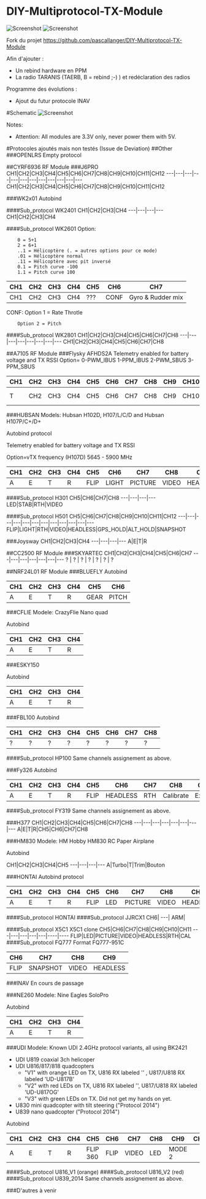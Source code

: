 # DIY-Multiprotocol-TX-Module

![Screenshot](http://static.rcgroups.net/forums/attachments/4/0/8/5/8/3/t7952733-114-thumb-P4100002.JPG?d=1433910155) ![Screenshot](http://static.rcgroups.net/forums/attachments/4/0/8/5/8/3/t7952734-189-thumb-P4100003.JPG?d=1433910159)

Fork du projet https://github.com/pascallanger/DIY-Multiprotocol-TX-Module

Afin d'ajouter :
- Un rebind hardware en PPM
- La radio TARANIS (TAERB, B = rebind ;-) ) et redéclaration des radios



Programme des évolutions :
- Ajout du futur protocole INAV


#Schematic
![Screenshot](http://static.rcgroups.net/forums/attachments/4/0/8/5/8/3/a8443844-119-multiprotocol_diagram_rotary_serial_2.jpg)

Notes:
- Attention: All modules are 3.3V only, never power them with 5V.


#Protocoles ajoutés mais non testés (Issue de Deviation)
##Other
###OPENLRS
Empty protocol

##CYRF6936 RF Module
###J6PRO
CH1|CH2|CH3|CH4|CH5|CH6|CH7|CH8|CH9|CH10|CH11|CH12
---|---|---|---|---|---|---|---|---|---|---|---
CH1|CH2|CH3|CH4|CH5|CH6|CH7|CH8|CH9|CH10|CH11|CH12

###WK2x01
Autobind

####Sub_protocol WK2401
CH1|CH2|CH3|CH4
---|---|---|---
CH1|CH2|CH3|CH4


####Sub_protocol WK2601
Option:	

		0 = 5+1
		2 = 6+1
		..1 = Hélicoptère (. = autres options pour ce mode)
		.01 = Hélicoptère normal
		.11 = Hélicoptère avec pit inversé
		0.1 = Pitch curve -100
		1.1 = Pitch curve 100

CH1|CH2|CH3|CH4|CH5|CH6|CH7
---|---|---|---|---|---|---
CH1|CH2|CH3|CH4|???|CONF|Gyro & Rudder mix

CONF:	Option 1 = Rate Throtle

		Option 2 = Pitch
		

####Sub_protocol WK2801
CH1|CH2|CH3|CH4|CH5|CH6|CH7|CH8
---|---|---|---|---|---|---|---
CH1|CH2|CH3|CH4|CH5|CH6|CH7|CH8


##A7105 RF Module
###Flysky AFHDS2A
Telemetry enabled for battery voltage and TX RSSI
Option= 0-PWM_IBUS 1-PPM_IBUS 2-PWM_SBUS 3-PPM_SBUS

CH1|CH2|CH3|CH4|CH5|CH6|CH7|CH8|CH9|CH10|CH11|CH12|CH13|CH14|CH15
---|---|---|---|---|---|---|---|---|---|---|---|---|---|---
T|CH2|CH3|CH4|CH5|CH6|CH7|CH8|CH9|CH10|CH11|CH12|CH13|CH14|Failsave T

###HUBSAN
Models: Hubsan H102D, H107/L/C/D and Hubsan H107P/C+/D+

Autobind protocol

Telemetry enabled for battery voltage and TX RSSI

Option=vTX frequency (H107D) 5645 - 5900 MHz

CH1|CH2|CH3|CH4|CH5|CH6|CH7|CH8|CH9
---|---|---|---|---|---|---|---|---
A|E|T|R|FLIP|LIGHT|PICTURE|VIDEO|HEADLESS
####Sub_protocol H301
CH5|CH6|CH7|CH8
---|---|---|---
LED|STAB|RTH|VIDEO

####Sub_protocol H501
CH5|CH6|CH7|CH8|CH9|CH10|CH11|CH12
---|---|---|---|---|---|---|---|---|---|---|---
FLIP|LIGHT|RTH|VIDEO|HEADLESS|GPS_HOLD|ALT_HOLD|SNAPSHOT

###Joysway
CH1|CH2|CH3|CH4
---|---|---|---
A|E|T|R

##CC2500 RF Module
###SKYARTEC
CH1|CH2|CH3|CH4|CH5|CH6|CH7
---|---|---|---|---|---|---
 ? | ? | ? | ? | ? | ? | ? 

##NRF24L01 RF Module
###BLUEFLY
Autobind

CH1|CH2|CH3|CH4|CH5|CH6
---|---|---|---|---|---
A|E|T|R|GEAR|PITCH

###CFLIE
Modele: CrazyFlie Nano quad

Autobind

CH1|CH2|CH3|CH4
---|---|---|---
A|E|T|R

###ESKY150

Autobind

CH1|CH2|CH3|CH4
---|---|---|---
A|E|T|R

###FBL100
Autobind

CH1|CH2|CH3|CH4|CH5|CH6|CH7|CH8
---|---|---|---|---|---|---|---
 ? | ? | ? | ? | ? | ? | ? | ? 

####Sub_protocol HP100
Same channels assignement as above.

###Fy326
Autobind

CH1|CH2|CH3|CH4|CH5|CH6|CH7|CH8|CH9
---|---|---|---|---|---|---|---|---
A|E|T|R|FLIP|HEADLESS|RTH|Calibrate|Expert

####Sub_protocol FY319
Same channels assignement as above.

###H377
CH1|CH2|CH3|CH4|CH5|CH6|CH7|CH8
---|---|---|---|---|---|---|---
A|E|T|R|CH5|CH6|CH7|CH8

###HM830
Modele: HM Hobby HM830 RC Paper Airplane

Autobind

CH1|CH2|CH3|CH4|CH5
---|---|---|---
A|Turbo|T|Trim|Bouton

###HONTAI
Autobind protocol

CH1|CH2|CH3|CH4|CH5|CH6|CH7|CH8|CH9|CH10|CH11
---|---|---|---|---|---|---|---|---|----|----
A|E|T|R|FLIP|LED|PICTURE|VIDEO|HEADLESS|RTH|CAL

####Sub_protocol HONTAI
####Sub_protocol JJRCX1
CH6|
---|
ARM|

####Sub_protocol X5C1
X5C1 clone
CH5|CH6|CH7|CH8|CH9|CH10|CH11
---|---|---|---|---|----|----
FLIP|LED|PICTURE|VIDEO|HEADLESS|RTH|CAL
####Sub_protocol FQ777
Format FQ777-951C

CH6|CH7|CH8|CH9
---|---|---|---
FLIP|SNAPSHOT|VIDEO|HEADLESS

###INAV
En cours de passage

###NE260
Modele: Nine Eagles SoloPro

Autobind

CH1|CH2|CH3|CH4
---|---|---|---
A|E|T|R

###UDI
Modele: Known UDI 2.4GHz protocol variants, all using BK2421
* UDI U819 coaxial 3ch helicoper
* UDI U816/817/818 quadcopters
  - "V1" with orange LED on TX, U816 RX labeled '' , U817/U818 RX labeled 'UD-U817B'
  - "V2" with red LEDs on TX, U816 RX labeled '', U817/U818 RX labeled 'UD-U817OG'
  - "V3" with green LEDs on TX. Did not get my hands on yet.
* U830 mini quadcopter with tilt steering ("Protocol 2014")
* U839 nano quadcopter ("Protocol 2014")

Autobind

CH1|CH2|CH3|CH4|CH5|CH6|CH7|CH8|CH9|CH10
---|---|---|---|---|---|---|---|---|---
A|E|T|R|FLIP 360|FLIP|VIDEO|LED|MODE 2

####Sub_protocol U816_V1 (orange)
####Sub_protocol U816_V2 (red)
####Sub_protocol U839_2014
Same channels assignement as above.


###D'autres à venir